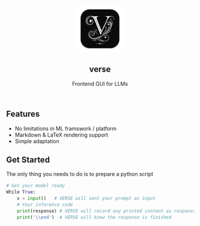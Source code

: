 <div align="center">
  <img src="icon.png" alt="Logo" width="128" height="128">
<h2 align="center">verse</h2>
<p>Frontend GUI for LLMs</p>
</div>

<br>

## Features
- No limitations in ML framswork / platform
- Markdown & LaTeX rendering support
- Simple adaptation

## Get Started
The only thing you needs to do is to prepare a python script
```python
# Get your model ready
While True:
    x = input()   # VERSE will sent your prompt as input
    # Your inference code
    print(response) # VERSE will record any printed content as response
    print('\\end')  # VERSE will know the response is finished
```
